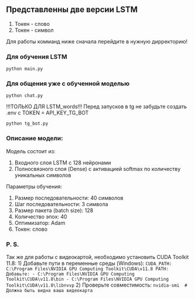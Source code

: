 ## Представленны две версии LSTM 
1) Токен - слово
2) Токен - символ
   
Для работы комманд ниже сначала перейдите в нужную дирректорию!


### Для обучения LSTM

```
python main.py
```

### Для общения уже с обученной моделью

```
python chat.py
```

!!!ТОЛЬКО ДЛЯ LSTM_words!!!
Перед запусков в tg не забудьте создать .env с TOKEN = API_KEY_TG_BOT
```
python tg_bot.py
```


### Описание модели:
Модель состоит из:
1) Входного слоя LSTM с 128 нейронами
2) Полносвязного слоя (Dense) с активацией softmax по количеству уникальных символов

Параметры обучения:
1) Размер последовательности: 40 символов
2) Шаг последовательности: 3 символа
3) Размер пакета (batch size): 128
4) Количество эпох: 40
5) Оптимизатор: Adam
6) Токен: слово

### P. S.


Так же для работы с видеокартой, необходимо установить CUDA Toolkit 11.8:
    1) Добавьте пути в переменные среды (Windows):
    ```
    CUDA_PATH: C:\Program Files\NVIDIA GPU Computing Toolkit\CUDA\v11.8
    PATH: Добавьте:
    - C:\Program Files\NVIDIA GPU Computing Toolkit\CUDA\v11.8\bin
    - C:\Program Files\NVIDIA GPU Computing Toolkit\CUDA\v11.8\libnvvp
    ```
    2) Проверьте совместимость:
    ```
    nvidia-smi  # Должна быть видна ваша видеокарта
    ```
